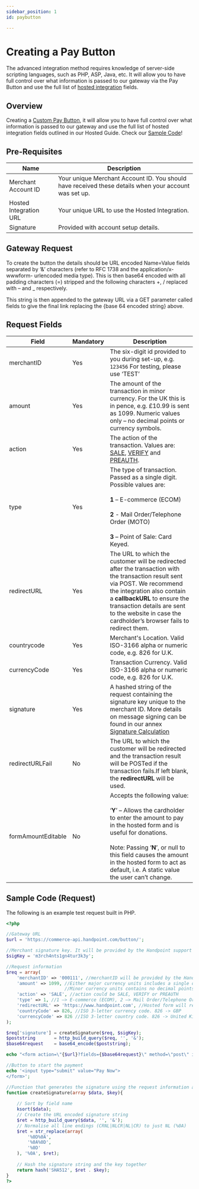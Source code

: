 ```yaml
---
sidebar_position: 1
id: paybutton

---
```


# Creating a Pay Button

The advanced integration method requires knowledge of server-side scripting languages, such as PHP, ASP, Java, etc.
It will allow you to have full control over what information is passed to our gateway via the Pay Button and use the full list of [hosted integration](/docs/overview) fields.

## Overview

Creating a [Custom Pay Button](customPayButton.md), it will allow you to have full control over what information is passed to our gateway and use the full list of hosted integration fields outlined in our Hosted Guide. Check our [Sample Code](customPayButton#sample-code-request)!


## Pre-Requisites

| Name      | Description |
| ----------- | ----------- |
| Merchant Account ID | Your unique Merchant Account ID. You should have received these details when your account was set up. |
| Hosted Integration URL | Your unique URL to use the Hosted Integration. |
| Signature | Provided with account setup details. |

## Gateway Request

To create the button the details should be URL encoded Name=Value fields separated by ‘&’ characters (refer to RFC 1738 and the application/x-wwwform- urlencoded media type).
This is then base64 encoded with all padding characters (=) stripped and the following characters +, / replaced with – and _ respectively.

This string is then appended to the gateway URL via a GET parameter called fields to give the final link replacing the {base 64 encoded string} above.


## Request Fields

| Field      | Mandatory | Description |
| ----------- | ----------- | ----------- |
| merchantID | <span class="badge badge--primary">Yes</span> | The six-digit id provided to you during set-up, e.g. `123456` For testing, please use ‘TEST’ |
| amount | <span class="badge badge--primary">Yes</span> | The amount of the transaction in minor currency. For the UK this is in pence, e.g. £10.99 is sent as 1099. Numeric values only – no decimal points or currency symbols. |
| action| <span class="badge badge--primary">Yes</span> | The action of the transaction. Values are: [SALE](/docs/transactiontypes#sale), [VERIFY](/docs/transactiontypes#verify) and [PREAUTH](/docs/transactiontypes#preauth).|
| type | <span class="badge badge--primary">Yes</span> | The type of transaction. Passed as a single digit. Possible values are: <br></br> **1** – E-commerce (ECOM)<br></br> **2** - Mail Order/Telephone Order (MOTO) <br></br> **3** – Point of Sale: Card Keyed.|
| redirectURL  | <span class="badge badge--primary">Yes</span> | The URL to which the customer will be redirected after the transaction with the transaction result sent via POST. We recommend the integration also contain a **callbackURL** to ensure the transaction details are sent to the website in case the cardholder’s browser fails to redirect them. |
| countrycode | <span class="badge badge--primary">Yes</span> | Merchant's Location. Valid ISO-3166 alpha or numeric code, e.g. 826 for U.K. |
| currencyCode | <span class="badge badge--primary">Yes</span> | Transaction Currency. Valid ISO-3166 alpha or numeric code, e.g. 826 for U.K. |
| signature| <span class="badge badge--primary">Yes</span> |A hashed string of the request containing the signature key unique to the merchant ID. More details on message signing can be found in our annex [Signature Calculation](/docs/annexes#signatureCalculation)|
| redirectURLFail | No | The URL to which the customer will be redirected and the transaction result will be POSTed if the transaction fails.If left blank, the **redirectURL** will be used. |
| formAmountEditable | No |  Accepts the following value: <br></br> ‘**Y**’ – Allows the cardholder to enter the amount to pay in the hosted form and is useful for donations. <br></br> Note: Passing ‘**N**’, or null to this field causes the amount in the hosted form to act as default, i.e. A static value the user can’t change. |


## Sample Code (Request)

The following is an example test request built in PHP.

```php
<?php

//Gateway URL
$url = 'https://commerce-api.handpoint.com/button/';

//Merchant signature key. It will be provided by the Handpoint support team
$sigKey = 'm3rch4nts1gn4tur3k3y';

//Request information
$req = array(
    'merchantID' => '000111', //merchantID will be provided by the Handpoint support team
    'amount' => 1099, //Either major currency units includes a single decimal point such as ’10.99'. 
                      //Minor currency units contains no decimal points such as ‘1099
    'action' => 'SALE', //action could be SALE, VERIFY or PREAUTH 
    'type' => 1, //1 –> E-commerce (ECOM), 2 –> Mail Order/Telephone Order (MOTO), 9 –> Continuous Authority (CA) 
    'redirectURL' => 'https://www.handpoint.com', //Hosted form will redirect the Customer’s browser after the transaction has been completed.
    'countryCode' => 826, //ISO 3-letter currency code. 826 -> GBP
    'currencyCode' => 826 //ISO 3-letter country code. 826 -> United Kingdom
);

$req['signature'] = createSignature($req, $sigKey);
$poststring       = http_build_query($req, '', '&');
$base64request    = base64_encode($poststring);

echo "<form action=\"{$url}?fields={$base64request}\" method=\"post\" id=\"custom\">";

//Button to start the payment
echo '<input type="submit" value="Pay Now">
</form>';

//Function that generates the signature using the request information and the merchant signature key
function createSignature(array $data, $key){
    
    // Sort by field name
    ksort($data);
    // Create the URL encoded signature string
    $ret = http_build_query($data, '', '&');
    // Normalise all line endings (CRNL|NLCR|NL|CR) to just NL (%0A) 
    $ret = str_replace(array(
        '%0D%0A',
        '%0A%0D',
        '%0D'
    ), '%0A', $ret);
    
    // Hash the signature string and the key together
    return hash('SHA512', $ret . $key);
}
?>
```